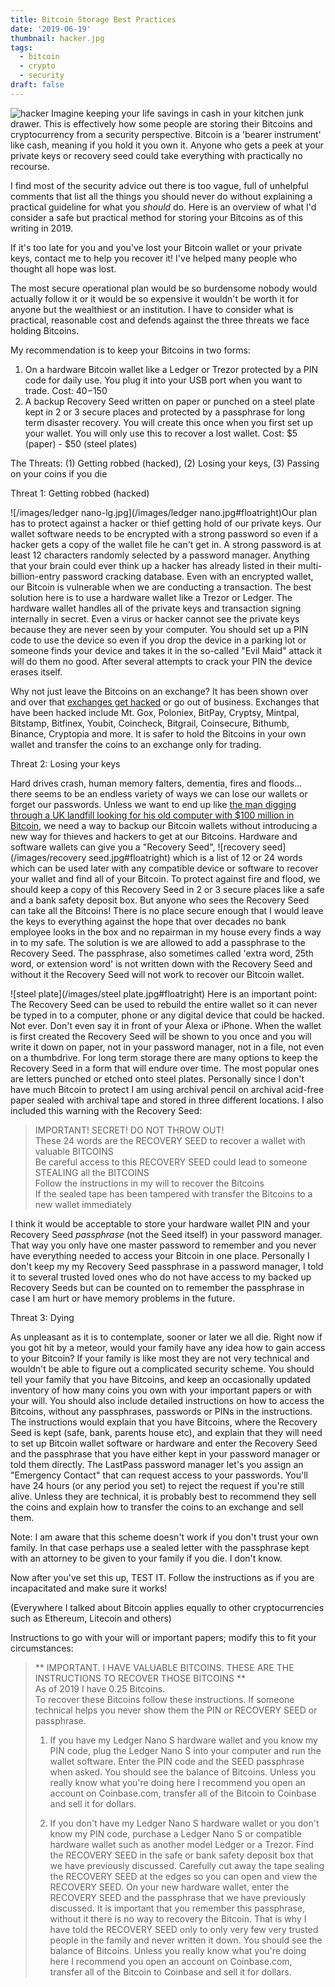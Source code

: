 ```yaml
---
title: Bitcoin Storage Best Practices
date: '2019-06-19'
thumbnail: hacker.jpg
tags:
  - bitcoin
  - crypto
  - security
draft: false
---
```


![hacker](/images/hacker.jpg#floatright "I'm in your junk drawer stealing your Bitcoins...") Imagine keeping your life savings in cash in your kitchen junk drawer. This is effectively how some people are storing their Bitcoins and cryptocurrency from a security perspective. Bitcoin is a 'bearer instrument' like cash, meaning if you hold it you own it. Anyone who gets a peek at your private keys or recovery seed could take everything with practically no recourse.

I find most of the security advice out there is too vague, full of unhelpful comments that list all the things you should never do without explaining a practical guideline for what you *should* do. Here is an overview of what I'd consider a safe but practical method for storing your Bitcoins as of this writing in 2019.

<!-- more -->

If it's too late for you and you've lost your Bitcoin wallet or your private keys, contact me to help you recover it! I've helped many people who thought all hope was lost.

The most secure operational plan would be so burdensome nobody would actually follow it or it would be so expensive it wouldn't be worth it for anyone but the wealthiest or an institution. I have to consider what is practical, reasonable cost and defends against the three threats we face holding Bitcoins.

My recommendation is to keep your Bitcoins in two forms:

1. On a hardware Bitcoin wallet like a Ledger or Trezor protected by a PIN code for daily use. You plug it into your USB port when you want to trade. Cost: $40-$150
2. A backup Recovery Seed written on paper or punched on a steel plate kept in 2 or 3 secure places and protected by a passphrase for long term disaster recovery. You will create this once when you first set up your wallet. You will only use this to recover a lost wallet. Cost: $5 (paper) - $50 (steel plates)

The Threats: (1) Getting robbed (hacked), (2) Losing your keys, (3) Passing on your coins if you die

Threat 1: Getting robbed (hacked)

![/images/ledger nano-lg.jpg](/images/ledger nano.jpg#floatright)Our plan has to protect against a hacker or thief getting hold of our private keys. Our wallet software needs to be encrypted with a strong password so even if a hacker gets a copy of the wallet file he can't get in. A strong password is at least 12 characters randomly selected by a password manager. Anything that your brain could ever think up a hacker has already listed in their multi-billion-entry password cracking database. Even with an encrypted wallet, our Bitcoin is vulnerable when we are conducting a transaction. The best solution here is to use a hardware wallet like a Trezor or Ledger. The hardware wallet handles all of the private keys and transaction signing internally in secret. Even a virus or hacker cannot see the private keys because they are never seen by your computer. You should set up a PIN code to use the device so even if you drop the device in a parking lot or someone finds your device and takes it in the so-called "Evil Maid" attack it will do them no good. After several attempts to crack your PIN the device erases itself.

Why not just leave the Bitcoins on an exchange? It has been shown over and over that [exchanges get hacked](https://www.google.com/search?q=exchanges+hacked) or go out of business. Exchanges that have been hacked include Mt. Gox, Poloniex, BitPay, Cryptsy, Mintpal, Bitstamp, Bitfinex, Youbit, Coincheck, Bitgrail, Coinsecure, Bithumb, Binance, Cryptopia and more. It is safer to hold the Bitcoins in your own wallet and transfer the coins to an exchange only for trading.

Threat 2: Losing your keys

Hard drives crash, human memory falters, dementia, fires and floods... there seems to be an endless variety of ways we can lose our wallets or forget our passwords. Unless we want to end up like [the man digging through a UK landfill looking for his old computer with $100 million in Bitcoin](https://www.newsweek.com/man-accidentally-threw-bitcoin-worth-108m-trash-says-theres-no-point-crying-726807), we need a way to backup our Bitcoin wallets without introducing a new way for thieves and hackers to get at our Bitcoins. Hardware and software wallets can give you a "Recovery Seed", ![recovery seed](/images/recovery seed.jpg#floatright) which is a list of 12 or 24 words which can be used later with any compatible device or software to recover your wallet and find all of your Bitcoin. To protect against fire and flood, we should keep a copy of this Recovery Seed in 2 or 3 secure places like a safe and a bank safety deposit box. But anyone who sees the Recovery Seed can take all the Bitcoins! There is no place secure enough that I would leave the keys to everything against the hope that over decades no bank employee looks in the box and no repairman in my house every finds a way in to my safe. The solution is we are allowed to add a passphrase to the Recovery Seed. The passphrase, also sometimes called 'extra word, 25th word, or extension word' is not written down with the Recovery Seed and without it the Recovery Seed will not work to recover our Bitcoin wallet.

![steel plate](/images/steel plate.jpg#floatright) Here is an important point: The Recovery Seed can be used to rebuild the entire wallet so it can never be typed in to a computer, phone or any digital device that could be hacked. Not ever. Don't even say it in front of your Alexa or iPhone. When the wallet is first created the Recovery Seed will be shown to you once and you will write it down on paper, not in your password manager, not in a file, not even on a thumbdrive. For long term storage there are many options to keep the Recovery Seed in a form that will endure over time. The most popular ones are letters punched or etched onto steel plates. Personally since I don't have much Bitcoin to protect I am using archival pencil on archival acid-free paper sealed with archival tape and stored in three different locations. I also included this warning with the Recovery Seed:

>	IMPORTANT! SECRET! DO NOT THROW OUT!<br>
>	These 24 words are the RECOVERY SEED to recover a wallet with valuable BITCOINS<br>
>	Be careful access to this RECOVERY SEED could lead to someone STEALING all the BITCOINS<br>
>	Follow the instructions in my will to recover the Bitcoins<br>
>	If the sealed tape has been tampered with transfer the Bitcoins to a new wallet immediately<br>

I think it would be acceptable to store your hardware wallet PIN and your Recovery Seed *passphrase* (not the Seed itself) in your password manager. That way you only have one master password to remember and you never have everything needed to access your Bitcoin in one place. Personally I don't keep my my Recovery Seed passphrase in a password manager, I told it to several trusted loved ones who do not have access to my backed up Recovery Seeds but can be counted on to remember the passphrase in case I am hurt or have memory problems in the future.

Threat 3: Dying

As unpleasant as it is to contemplate, sooner or later we all die. Right now if you got hit by a meteor, would your family have any idea how to gain access to your Bitcoin? If your family is like most they are not very technical and wouldn't be able to figure out a complicated security scheme. You should tell your family that you have Bitcoins, and keep an occasionally updated inventory of how many coins you own with your important papers or with your will. You should also include detailed instructions on how to access the Bitcoins, without any passphrases, passwords or PINs in the instructions. The instructions would explain that you have Bitcoins, where the Recovery Seed is kept (safe, bank, parents house etc), and explain that they will need to set up Bitcoin wallet software or hardware and enter the Recovery Seed and the passphrase that you have either kept in your password manager or told them directly. The LastPass password manager let's you assign an "Emergency Contact" that can request access to your passwords. You'll have 24 hours (or any period you set) to reject the request if you're still alive. Unless they are technical, it is probably best to recommend they sell the coins and explain how to transfer the coins to an exchange and sell them.

Note: I am aware that this scheme doesn't work if you don't trust your own family. In that case perhaps use a sealed letter with the passphrase kept with an attorney to be given to your family if you die. I don't know.

Now after you've set this up, TEST IT. Follow the instructions as if you are incapacitated and make sure it works!

(Everywhere I talked about Bitcoin applies equally to other cryptocurrencies such as Ethereum, Litecoin and others)


Instructions to go with your will or important papers; modify this to fit your circumstances:

> ** IMPORTANT. I HAVE VALUABLE BITCOINS. THESE ARE THE INSTRUCTIONS TO RECOVER THOSE BITCOINS **<br>
> As of 2019 I have 0.25 Bitcoins.<br>
> To recover these Bitcoins follow these instructions. If someone technical helps you never show them the PIN or RECOVERY SEED or passphrase.<br>
> 
> 1. If you have my Ledger Nano S hardware wallet and you know my PIN code, plug the Ledger Nano S into your computer and run the wallet software. Enter the PIN code and the SEED passphrase when asked. You should see the balance of Bitcoins. Unless you really know what you're doing here I recommend you open an account on Coinbase.com, transfer all of the Bitcoin to Coinbase and sell it for dollars.
> 
> 2. If you don't have my Ledger Nano S hardware wallet or you don't know my PIN code, purchase a Ledger Nano S or compatible hardware wallet such as another model Ledger or a Trezor. Find the RECOVERY SEED in the safe or bank safety deposit box that we have previously discussed. Carefully cut away the tape sealing the RECOVERY SEED at the edges so you can open and view the RECOVERY SEED. On your new hardware wallet, enter the RECOVERY SEED and the passphrase that we have previously discussed. It is important that you remember this passphrase, without it there is no way to recovery the Bitcoin. That is why I have told the RECOVERY SEED only to only very few very trusted people in the family and never written it down. You should see the balance of Bitcoins. Unless you really know what you're doing here I recommend you open an account on Coinbase.com, transfer all of the Bitcoin to Coinbase and sell it for dollars.
